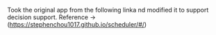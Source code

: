 Took the original app from the following linka nd modified it to support decision support.
Reference -> (https://stephenchou1017.github.io/scheduler/#/)

  
  
  
